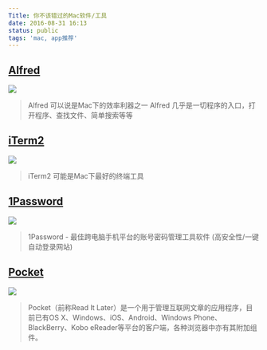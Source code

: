 ```yaml
---
Title: 你不该错过的Mac软件/工具
date: 2016-08-31 16:13
status: public
tags: 'mac, app推荐'
---
```


## <a href="https://www.alfredapp.com/" target="_blank">Alfred</a>

![](https://www.alfredapp.com/media/logo@2x.png)

> Alfred 可以说是Mac下的效率利器之一
> Alfred 几乎是一切程序的入口，打开程序、查找文件、简单搜索等等

## <a href="https://www.iterm2.com/" target="_blank">iTerm2</a>

![](https://www.iterm2.com/img/logo.jpg)

> iTerm2 可能是Mac下最好的终端工具
## <a href="https://1password.com/" target="_blank">1Password</a>

![](https://1password.com/img/nav-icon.png)
> 1Password - 最佳跨电脑手机平台的账号密码管理工具软件 (高安全性/一键自动登录网站) 

## <a href="https://getpocket.com/" target="_blank">Pocket</a>

![](http://pnga.mypng.cn/0117/239-Pocket.png)

> Pocket（前称Read It Later）是一个用于管理互联网文章的应用程序，目前已有OS X、Windows、iOS、Android、Windows Phone、BlackBerry、Kobo eReader等平台的客户端，各种浏览器中亦有其附加组件。